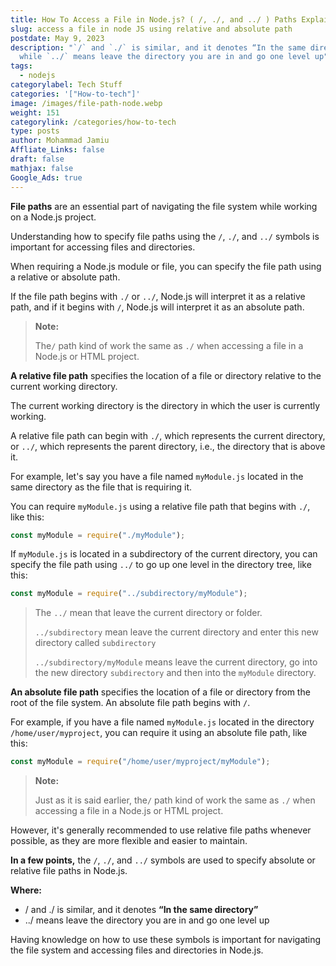 ```yaml
---
title: How To Access a File in Node.js? ( /, ./, and ../ ) Paths Explained
slug: access a file in node JS using relative and absolute path
postdate: May 9, 2023
description: "`/` and `./` is similar, and it denotes “In the same directory”
  while `../` means leave the directory you are in and go one level up"
tags:
  - nodejs
categorylabel: Tech Stuff
categories: '["How-to-tech"]'
image: /images/file-path-node.webp
weight: 151
categorylink: /categories/how-to-tech
type: posts
author: Mohammad Jamiu
Affliate_Links: false
draft: false
mathjax: false
Google_Ads: true
---
```

**File paths** are an essential part of navigating the file system while working on a Node.js project.

Understanding how to specify file paths using the `/`, `./`, and `../` symbols is important for accessing files and directories.

When requiring a Node.js module or file, you can specify the file path using a relative or absolute path.

If the file path begins with `./` or `../`, Node.js will interpret it as a relative path, and if it begins with `/`, Node.js will interpret it as an absolute path.

> **Note:**
>
> The`/` path kind of work the same as `./` when accessing a file in a Node.js or HTML project.

**A relative file path** specifies the location of a file or directory relative to the current working directory.

The current working directory is the directory in which the user is currently working.

A relative file path can begin with `./`, which represents the current directory, or `../`, which represents the parent directory, i.e., the directory that is above it.

For example, let's say you have a file named `myModule.js` located in the same directory as the file that is requiring it.

You can require `myModule.js` using a relative file path that begins with `./`, like this:

```javascript
const myModule = require("./myModule");
```

If `myModule.js` is located in a subdirectory of the current directory, you can specify the file path using `../` to go up one level in the directory tree, like this:

```javascript
const myModule = require("../subdirectory/myModule");
```

> The `../` mean that leave the current directory or folder.
>
> `../subdirectory` mean leave the current directory and enter this new directory called `subdirectory`
>
> `../subdirectory/myModule` means leave the current directory, go into the new directory `subdirectory` and then into the `myModule` directory.

**An absolute file path** specifies the location of a file or directory from the root of the file system. An absolute file path begins with `/`.

For example, if you have a file named `myModule.js` located in the directory `/home/user/myproject`, you can require it using an absolute file path, like this:

```javascript
const myModule = require("/home/user/myproject/myModule");
```

> **Note:**
>
> Just as it is said earlier, the`/` path kind of work the same as `./` when accessing a file in a Node.js or HTML project.

However, it's generally recommended to use relative file paths whenever possible, as they are more flexible and easier to maintain.

**In a few points,** the `/`, `./`, and `../` symbols are used to specify absolute or relative file paths in Node.js.

**Where:**

* / and ./ is similar, and it denotes **“In the same directory”**
* ../ means leave the directory you are in and go one level up

Having knowledge on how to use these symbols is important for navigating the file system and accessing files and directories in Node.js.